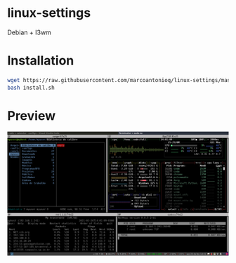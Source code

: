# linux-settings

Debian + I3wm

# Installation

```bash
wget https://raw.githubusercontent.com/marcoantonioq/linux-settings/master/
bash install.sh
```

# Preview
![VIEW](https://raw.githubusercontent.com/marcoantonioq/linux-settings/master/demo/demo.png)


